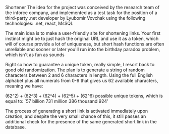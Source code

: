 Shortener
The idea for the project was conceived by the research team of the inforce company, and implemented as a test task for the position of a third-party .net developer by Lyubomir Vovchak using the following technologies: .net, react, MsSQL

The main idea is to make a user-friendly site for shortening links. Your first instinct might be to just hash the original URL and use it as a token, which will of course provide a lot of uniqueness, but short hash functions are often unreliable and sooner or later you'll run into the birthday paradox problem, which isn't as fun as sounds

Right so how to guarantee a unique token, really simple, I resort back to good old randomization. The plan is to generate a string of random characters between 2 and 6 characters in length. Using the full English alphabet plus all numerals from 0-9 that gives us 62 available characters, meaning we have:

(62^2) + (62^3) + (62^4) + (62^5) + (62^6) possible unique tokens, which is equal to: `57 billion 731 million 386 thousand 924'

The process of generating a short link is activated immediately upon creation, and despite the very small chance of this, it still passes an additional check for the presence of the same generated short link in the database.
